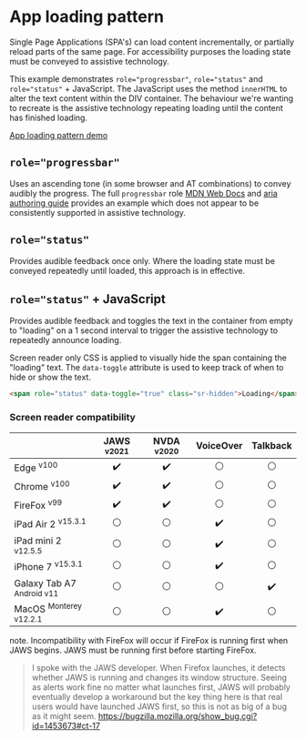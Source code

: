 # App loading pattern
Single Page Applications (SPA's) can load content incrementally, or partially reload parts of the same page. For accessibility purposes the loading state must be conveyed to assistive technology.

This example demonstrates `role="progressbar"`, `role="status"` and `role="status"` + JavaScript. The JavaScript uses the method `innerHTML` to alter the text content within the DIV container. The behaviour we're wanting to recreate is the assistive technology repeating loading until the content has finished loading.

[App loading pattern demo](https://canaxess.github.io/app-loading-pattern/index.html)

## `role="progressbar"`
Uses an ascending tone (in some browser and AT combinations) to convey audibly the progress. The full `progressbar` role [MDN Web Docs](https://developer.mozilla.org/en-US/docs/Web/Accessibility/ARIA/ARIA_Techniques/Using_the_progressbar_role) and [aria authoring guide](https://www.w3.org/TR/wai-aria-1.1/#progressbar) provides an example which does not appear to be consistently supported in assistive technology.

## `role="status"`
Provides audible feedback once only. Where the loading state must be conveyed repeatedly until loaded, this approach is in effective.

## `role="status"` + JavaScript
Provides audible feedback and toggles the text in the container from empty to "loading" on a 1 second interval to trigger the assistive technology to repeatedly announce loading.

Screen reader only CSS is applied to visually hide the span containing the "loading" text. The `data-toggle` attribute is used to keep track of when to hide or show the text.

```html
<span role="status" data-toggle="true" class="sr-hidden">Loading</span>
```

### Screen reader compatibility
|   | JAWS <sup>v2021</sup> | NVDA <sup>v2020</sup>  |VoiceOver   |Talkback   |
|---|:-:|:-:|:-:|:-:|
| Edge <sup>v100</sup>  | :heavy_check_mark:  |:heavy_check_mark:   | :white_circle:  | :white_circle:  |
| Chrome <sup>v100</sup>  |:heavy_check_mark:   | :heavy_check_mark:   |:white_circle:   | :white_circle:  |
| FireFox <sup>v99</sup>  | 	:heavy_check_mark:  | :heavy_check_mark:  | :white_circle:  | :white_circle:  |
| iPad Air 2 <sup>v15.3.1</sup> | :white_circle:  | :white_circle:  | :heavy_check_mark:  | :white_circle:  |
| iPad mini 2 <sup>v12.5.5</sup> | :white_circle:  | :white_circle:  | :heavy_check_mark:  | :white_circle:  |
| iPhone 7 <sup>v15.3.1</sup> | :white_circle:  | :white_circle:  | :heavy_check_mark:  | :white_circle:  |
| Galaxy Tab A7 <sup>Android v11</sup> | :white_circle:  | :white_circle:  | :white_circle:  | :heavy_check_mark:   |
| MacOS <sup>Monterey v12.2.1</sup>  | :white_circle:  | :white_circle:  | :heavy_check_mark:  | :white_circle:  |

note. Incompatibility with FireFox will occur if FireFox is running first when JAWS begins. JAWS must be running first before starting FireFox.
> I spoke with the JAWS developer. When Firefox launches, it detects whether JAWS is running and changes its window structure. Seeing as alerts work fine no matter what launches first, JAWS will probably eventually develop a workaround but the key thing here is that real users would have launched JAWS first, so this is not as big of a bug as it might seem.
https://bugzilla.mozilla.org/show_bug.cgi?id=1453673#ct-17
